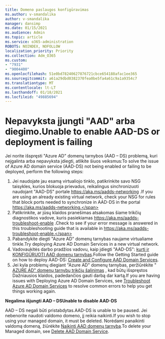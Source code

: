 ```yaml
---
title: Domeno paslaugos konfigūravimas
ms.author: v-smandalika
author: v-smandalika
manager: dansimp
ms.date: 01/15/2021
ms.audience: Admin
ms.topic: article
ms.service: o365-administration
ROBOTS: NOINDEX, NOFOLLOW
localization_priority: Priority
ms.collection: Adm_O365
ms.custom:
- "7931"
- "9004400"
ms.openlocfilehash: 51e0bd78240627876721cbce654188afac1ee365
ms.sourcegitcommit: a61a29dbd0382370fea0be5fa4a61c9a1a9354c7
ms.translationtype: MT
ms.contentlocale: lt-LT
ms.lasthandoff: 01/18/2021
ms.locfileid: "49885694"
---
```

# <a name="unable-to-enable-aad-ds-or-deployment-is-failing"></a><span data-ttu-id="ead0d-102">Nepavyksta įjungti "AAD" arba diegimo.</span><span class="sxs-lookup"><span data-stu-id="ead0d-102">Unable to enable AAD-DS or deployment is failing</span></span>

<span data-ttu-id="ead0d-103">Jei norite išspręsti "Azure AD" domenų tarnybos (AAD – DS) problemą, kuri neįgalinta arba nepavyksta įdiegti, atlikite šiuos veiksmus:</span><span class="sxs-lookup"><span data-stu-id="ead0d-103">To solve the issue of Azure AD domain service (AAD-DS) not being enabled or failing to be deployed, perform the following steps:</span></span>

1. <span data-ttu-id="ead0d-104">Jei naudojate jau esamą virtualiojo tinklo, patikrinkite savo NSG taisykles, kurios blokuoja prievadus, reikalingus sinchronizuoti naudojant "AAD-DS" portale https://aka.ms/aadds-networking .</span><span class="sxs-lookup"><span data-stu-id="ead0d-104">If you are using an already existing virtual network, check your NSG for rules that block ports needed to synchronize in AAD-DS in the portal https://aka.ms/aadds-networking.</span></span>
2. <span data-ttu-id="ead0d-105">Patikrinkite, ar jūsų klaidos pranešimas atsakomas šiame trikčių diagnostikos vadove, kuris pasiekiamas  https://aka.ms/aadds-troubleshoot-enable .</span><span class="sxs-lookup"><span data-stu-id="ead0d-105">Check to see if your error message is answered in this troubleshooting guide that is available in  https://aka.ms/aadds-troubleshoot-enable.</span></span>
3. <span data-ttu-id="ead0d-106">Pabandykite diegti "Azure AD" domenų tarnybas naujame virtualiame tinkle.</span><span class="sxs-lookup"><span data-stu-id="ead0d-106">Try deploying Azure AD Domain Services in a new virtual network.</span></span>
4. <span data-ttu-id="ead0d-107">Vadovaukitės darbo pradžios vadovu, kaip įdiegti "AAD-DS": [kurti ir KONFIGŪRUOTI AAD domenų tarnybas](https://docs.microsoft.com/azure/active-directory-domain-services/tutorial-create-instance).</span><span class="sxs-lookup"><span data-stu-id="ead0d-107">Follow the Getting Started guide on how to deploy AAD-DS: [Create and Configure AAD Domain Services](https://docs.microsoft.com/azure/active-directory-domain-services/tutorial-create-instance).</span></span>
5. <span data-ttu-id="ead0d-108">Jei kyla problemų diegiant "Azure AD" domenų tarnybas, peržiūrėkite " [AZURE AD" domenų tarnybų trikčių šalinimas](https://docs.microsoft.com/azure/active-directory-domain-services/troubleshoot) , kad būtų išspręstos Dažniausios klaidos, padedančios gauti darbą dar kartą.</span><span class="sxs-lookup"><span data-stu-id="ead0d-108">If you are having issues with Deploying Azure AD Domain Services, see [Troubleshoot Azure AD Domain Services](https://docs.microsoft.com/azure/active-directory-domain-services/troubleshoot) to resolve common errors to help you get things working again.</span></span> 

<span data-ttu-id="ead0d-109">**Negalima išjungti AAD – DS**</span><span class="sxs-lookup"><span data-stu-id="ead0d-109">**Unable to disable AAD-DS**</span></span>

<span data-ttu-id="ead0d-110">AAD – DS negali būti pristabdytas.</span><span class="sxs-lookup"><span data-stu-id="ead0d-110">AAD-DS is unable to be paused.</span></span> <span data-ttu-id="ead0d-111">Jei nebenorite naudoti valdomo domeno, jį reikia naikinti.</span><span class="sxs-lookup"><span data-stu-id="ead0d-111">If you wish to stop using your managed domain, it must be deleted.</span></span>
<span data-ttu-id="ead0d-112">Norėdami panaikinti valdomą domeną, žiūrėkite [Naikinti AAD domenų tarnybą](https://docs.microsoft.com/azure/active-directory-domain-services/delete-aadds).</span><span class="sxs-lookup"><span data-stu-id="ead0d-112">To delete your Managed domain, see [Delete AAD Domain Service](https://docs.microsoft.com/azure/active-directory-domain-services/delete-aadds).</span></span>



